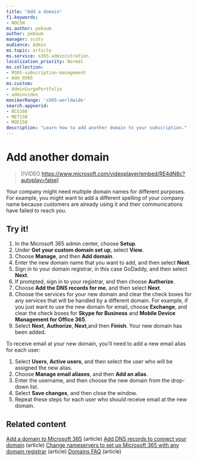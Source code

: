 ```yaml
---
title: "Add a domain"
f1.keywords:
- NOCSH
ms.author: pebaum
author: pebaum
manager: scotv
audience: Admin
ms.topic: article
ms.service: o365-administration
localization_priority: Normal
ms.collection: 
- M365-subscription-management 
- Adm_O365
ms.custom: 
- AdminSurgePortfolio
- adminvideo
monikerRange: 'o365-worldwide'
search.appverid:
- BCS160
- MET150
- MOE150
description: "Learn how to add another domain to your subscription."
---
```


# Add another domain

> [!VIDEO https://www.microsoft.com/videoplayer/embed/RE4dN8c?autoplay=false]

Your company might need multiple domain names for different purposes. For example, you might want to add a different spelling of your company name because customers are already using it and their communications have failed to reach you.

## Try it!

1. In the Microsoft 365 admin center, choose **Setup**.
1. Under **Get your custom domain set up**, select **View**.
1. Choose **Manage**, and then **Add domain**.
1. Enter the new domain name that you want to add, and then select **Next**.
1. Sign in to your domain registrar, in this case GoDaddy, and then select **Next**.
1. If prompted, sign in to your registrar, and then choose **Authorize**.
1. Choose **Add the DNS records for me**, and then select **Next**.
1. Choose the services for your new domain and clear the check boxes for any services that will be handled by a different domain. For example, if you just want to use the new domain for email, choose **Exchange**, and clear the check boxes for **Skype for Business** and **Mobile Device Management for Office 365**.
1. Select **Next**, **Authorize**, **Next**,and then **Finish**. Your new domain has been added.

To receive email at your new domain, you'll need to add a new email alias for each user:

1. Select **Users**, **Active users**, and then select the user who will be assigned the new alias.
1. Choose **Manage email aliases**, and then **Add an alias**.
1. Enter the username, and then choose the new domain from the drop-down list.
1. Select **Save changes**, and then close the window.
1. Repeat these steps for each user who should receive email at the new domain.

## Related content

[Add a domain to Microsoft 365](https://docs.microsoft.com/microsoft-365/admin/setup/add-domain) (article)
[Add DNS records to connect your domain](https://docs.microsoft.com/microsoft-365/admin/get-help-with-domains/create-dns-records-at-any-dns-hosting-provider) (article)
[Change nameservers to set up Microsoft 365 with any domain registrar](https://docs.microsoft.com/microsoft-365/admin/get-help-with-domains/change-nameservers-at-any-domain-registrar) (article)
[Domains FAQ](https://docs.microsoft.com/microsoft-365/admin/setup/domains-faq) (article)